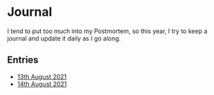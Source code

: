 # Journal

I tend to put too much into my Postmortem, so this year, I try to keep a
journal and update it daily as I go along.

## Entries

- [13th August 2021](./2021-08-13.md)
- [14th August 2021](./2021-08-14.md)
